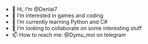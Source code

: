 - 👋 Hi, I’m @Denlai7
- 👀 I’m interested in games and coding
- 🌱 I’m currently learning Python and C#
- 💞️ I’m looking to collaborate on some interesting stuff
- 📫 How to reach me: @Dymu_moi on telegram 

<!---
Denlai7/Denlai7 is a ✨ special ✨ repository because its `README.md` (this file) appears on your GitHub profile.
You can click the Preview link to take a look at your changes.
--->
